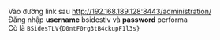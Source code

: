 Vào đường link sau http://192.168.189.128:8443/administration/<br/>
Đăng nhập <strong>username</strong> bsidestlv và <strong>password</strong> performa<br/>
Cờ là <code>BSidesTLV{D0ntF0rg3tB4ckupF1l3s}</code>
